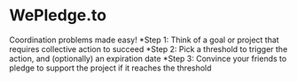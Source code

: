 # WePledge.to
Coordination problems made easy!
*Step 1: Think of a goal or project that requires collective action to succeed
*Step 2: Pick a threshold to trigger the action, and (optionally) an expiration date
*Step 3: Convince your friends to pledge to support the project if it reaches the threshold
